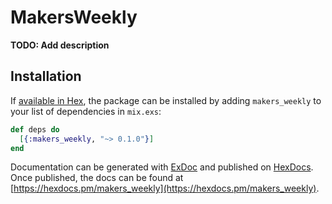 # MakersWeekly

**TODO: Add description**

## Installation

If [available in Hex](https://hex.pm/docs/publish), the package can be installed
by adding `makers_weekly` to your list of dependencies in `mix.exs`:

```elixir
def deps do
  [{:makers_weekly, "~> 0.1.0"}]
end
```

Documentation can be generated with [ExDoc](https://github.com/elixir-lang/ex_doc)
and published on [HexDocs](https://hexdocs.pm). Once published, the docs can
be found at [https://hexdocs.pm/makers_weekly](https://hexdocs.pm/makers_weekly).

